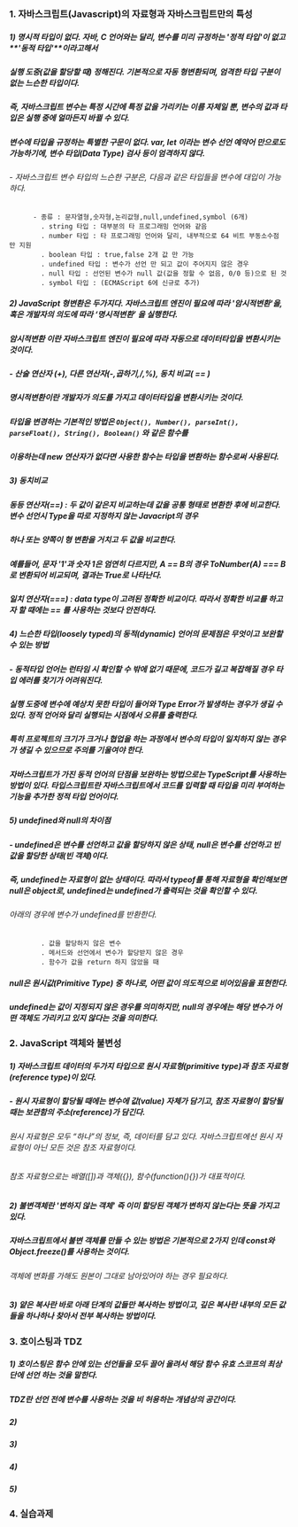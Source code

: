 ### **1. 자바스크립트(Javascript)의 자료형과 자바스크립트만의 특성**
##### 1) 명시적 타입이 없다. 자바, C 언어와는 달리, 변수를 미리 규정하는 '정적 타입'이 없고 **'동적 타입'**이라고해서 
##### 실행 도중(값을 할당할 때) 정해진다. 기본적으로 자동 형변환되며, 엄격한 타입 구분이 없는 **느슨한** 타입이다.
##### 즉, 자바스크립트 변수는 특정 시간에 특정 값을 가리키는 이름 자체일 뿐, 변수의 값과 타입은 실행 중에 얼마든지 바뀔 수 있다.
##### 변수에 타입을 규정하는 특별한 구문이 없다. var, let 이라는 변수 선언 예약어 만으로도 가능하기에, 변수 타입(Data Type) 검사 등이 엄격하지 않다.
######  - 자바스크립트 변수 타입의 느슨한 구분은, 다음과 같은 타입들을 변수에 대입이 가능하다.
          - 종류 : 문자열형,숫자형,논리값형,null,undefined,symbol (6개)
            . string 타입 : 대부분의 타 프로그래밍 언어와 같음
            . number 타입 : 타 프로그래밍 언어와 달리, 내부적으로 64 비트 부동소수점 만 지원
            . boolean 타입 : true,false 2개 값 만 가능
            . undefined 타입 : 변수가 선언 만 되고 값이 주어지지 않은 경우
            . null 타입 : 선언된 변수가 null 값(값을 정할 수 없음, 0/0 등)으로 된 것
            . symbol 타입 : (ECMAScript 6에 신규로 추가)

##### 2) JavaScript 형변환은 두가지다. 자바스크립트 엔진이 필요에 따라 '암시적변환'을, 혹은 개발자의 의도에 따라 ‘명시적변환’ 을 실행한다. 
##### *암시적변환* 이란 자바스크립트 엔진이 필요에 따라 자동으로 데이터타입을 변환시키는 것이다.
#####  - 산술 연산자 (+), 다른 연산자(-,곱하기,/,%), 동치 비교( == )
##### *명시적변환*이란 개발자가 의도를 가지고 데이터타입을 변환시키는 것이다.
##### 타입을 변경하는 기본적인 방법은 `Object(), Number(), parseInt(), parseFloat(), String(), Boolean()` 와 같은 함수를 
##### 이용하는데 new 연산자가 없다면 사용한 함수는 타입을 변환하는 함수로써 사용된다.

##### 3) 동치비교
##### *동등 연산자(==)* : 두 값이 같은지 비교하는데 값을 공통 형태로 변환한 후에 비교한다. 변수 선언시 Type을 따로 지정하지 않는 Javacript의 경우
##### 하나 또는 양쪽이 형 변환을 거치고 두 값을 비교한다.
##### 예를들어, 문자 '1'과 숫자 1은 엄연히 다르지만, A == B의 경우 ToNumber(A) === B로 변환되어 비교되며, 결과는 True로 나타난다.
##### *일치 연산자(===)* : data type이 고려된 정확한 비교이다. 따라서 정확한 비교를 하고자 할 때에는 == 를 사용하는 것보다 안전하다.

##### 4) 느슨한 타입(loosely typed)의 동적(dynamic) 언어의 문제점은 무엇이고 보완할 수 있는 방법
##### - 동적타입 언어는 런타임 시 확인할 수 밖에 없기 때문에, 코드가 길고 복잡해질 경우 타입 에러를 찾기가 어려워진다. 
##### 실행 도중에 변수에 예상치 못한 타입이 들어와 Type Error가 발생하는 경우가 생길 수 있다. 정적 언어와 달리 실행되는 시점에서 오류를 출력한다. 
##### 특히 프로젝트의 크기가 크거나 협업을 하는 과정에서 변수의 타입이 일치하지 않는 경우가 생길 수 있으므로 주의를 기울여야 한다.
##### 자바스크립트가 가진 동적 언어의 단점을 보완하는 방법으로는 TypeScript를 사용하는 방법이 있다. 타입스크립트란 자바스크립트에서 코드를 입력할 때 타입을 미리 부여하는 기능을 추가한 정적 타입 언어이다.

##### 5) undefined와 null의 차이점
##### - undefined은 변수를 선언하고 값을 할당하지 않은 상태, null은 변수를 선언하고 빈 값을 할당한 상태(빈 객체)이다. 
##### 즉, undefined는 자료형이 없는 상태이다. 따라서 typeof를 통해 자료형을 확인해보면 null은 object로, undefined는 undefined가 출력되는 것을 확인할 수 있다.
###### 아래의 경우에 변수가 undefined를 반환한다.
            . 값을 할당하지 않은 변수
            . 메서드와 선언에서 변수가 할당받지 않은 경우
            . 함수가 값을 return 하지 않았을 때
##### null은 원시값(Primitive Type) 중 하나로, 어떤 값이 의도적으로 비어있음을 표현한다. 
##### undefined는 값이 지정되지 않은 경우를 의미하지만, null의 경우에는 해당 변수가 어떤 객체도 가리키고 있지 않다는 것을 의미한다. 

### **2. JavaScript 객체와 불변성**
##### 1) 자바스크립트 데이터의 두가지 타입으로 원시 자료형(primitive type)과 참조 자료형(reference type)이 있다.
##### - 원시 자료형이 할당될 때에는 변수에 값(value) 자체가 담기고, 참조 자료형이 할당될 때는 보관함의 주소(reference)가 담긴다.
###### 원시 자료형은 모두 “하나”의 정보, 즉, 데이터를 담고 있다. 자바스크립트에선 원시 자료형이 아닌 모든 것은 참조 자료형이다.
###### 참조 자료형으로는 배열([])과 객체({}), 함수(function(){})가 대표적이다.

##### 2) 불변객체란 '변하지 않는 객체' 즉 이미 할당된 객체가 변하지 않는다는 뜻을 가지고 있다.
##### 자바스크립트에서 불변 객체를 만들 수 있는 방법은 기본적으로 2가지 인데 const와 Object.freeze()를 사용하는 것이다.
###### 객체에 변화를 가해도 원본이 그대로 남아있어야 하는 경우 필요하다. 
##### 3) 얕은 복사란 바로 아래 단계의 값들만 복사하는 방법이고, 깊은 복사란 내부의 모든 값들을 하나하나 찾아서 전부 복사하는 방법이다. 

### **3. 호이스팅과 TDZ**
##### 1) 호이스팅은 함수 안에 있는 선언들을 모두 끌어 올려서 해당 함수 유효 스코프의 최상단에 선언 하는 것을 말한다.
##### TDZ란 선언 전에 변수를 사용하는 것을 비 허용하는 개념상의 공간이다.
##### 2) 
##### 3) 
##### 4) 
##### 5)

### **4. 실습과제**
